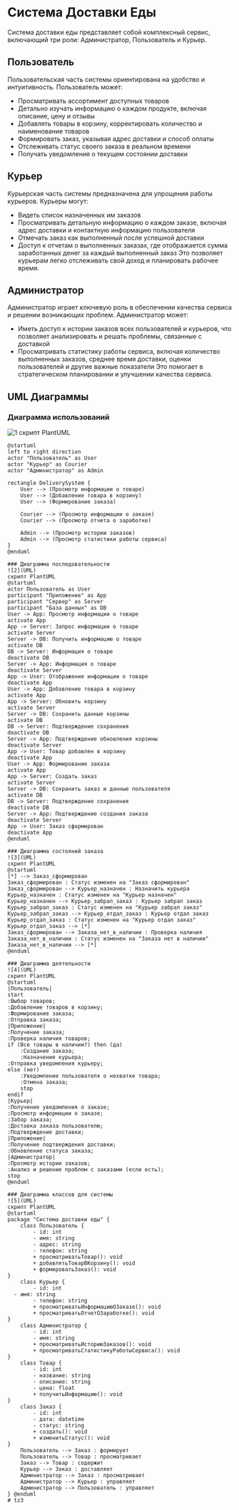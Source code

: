 # Система Доставки Еды

Система доставки еды представляет собой комплексный сервис, включающий три роли: Администратор, Пользователь и Курьер.

## Пользователь

Пользовательская часть системы ориентирована на удобство и интуитивность. Пользователь может:
- Просматривать ассортимент доступных товаров
- Детально изучать информацию о каждом продукте, включая описание, цену и отзывы
- Добавлять товары в корзину, корректировать количество и наименование товаров
- Формировать заказ, указывая адрес доставки и способ оплаты
- Отслеживать статус своего заказа в реальном времени
- Получать уведомления о текущем состоянии доставки

## Курьер

Курьерская часть системы предназначена для упрощения работы курьеров. Курьеры могут:
- Видеть список назначенных им заказов
- Просматривать детальную информацию о каждом заказе, включая адрес доставки и контактную информацию пользователя
- Отмечать заказ как выполненный после успешной доставки
- Доступ к отчетам о выполненных заказах, где отображается сумма заработанных денег за каждый выполненный заказ
Это позволяет курьерам легко отслеживать свой доход и планировать рабочее время.

## Администратор

Администратор играет ключевую роль в обеспечении качества сервиса и решении возникающих проблем. Администратор может:
- Иметь доступ к истории заказов всех пользователей и курьеров, что позволяет анализировать и решать проблемы, связанные с доставкой
- Просматривать статистику работы сервиса, включая количество выполненных заказов, среднее время доставки, оценки пользователей и другие важные показатели
Это помогает в стратегическом планировании и улучшении качества сервиса.

## UML Диаграммы
### Диаграмма использований
![1](UML)
скрипт PlantUML
```plantuml
@startuml
left to right direction
actor "Пользователь" as User
actor "Курьер" as Courier
actor "Администратор" as Admin

rectangle DeliverySystem {
    User --> (Просмотр информации о товаре)
    User --> (Добавление товара в корзину)
    User --> (Формирование заказа)

    Courier --> (Просмотр информации о заказе)
    Courier --> (Просмотр отчета о заработке)

    Admin --> (Просмотр истории заказов)
    Admin --> (Просмотр статистики работы сервиса)
}
@enduml

### Диаграмма последовательности
![2](UML)
скрипт PlantUML
@startuml
actor Пользователь as User
participant "Приложение" as App
participant "Сервер" as Server
participant "База данных" as DB
User -> App: Просмотр информации о товаре
activate App
App -> Server: Запрос информации о товаре
activate Server
Server -> DB: Получить информацию о товаре
activate DB
DB -> Server: Информация о товаре
deactivate DB
Server -> App: Информация о товаре
deactivate Server
App -> User: Отображение информации о товаре
deactivate App
User -> App: Добавление товара в корзину
activate App
App -> Server: Обновить корзину
activate Server
Server -> DB: Сохранить данные корзины
activate DB
DB -> Server: Подтверждение сохранения
deactivate DB
Server -> App: Подтверждение обновления корзины
deactivate Server
App -> User: Товар добавлен в корзину
deactivate App
User -> App: Формирование заказа
activate App
App -> Server: Создать заказ
activate Server
Server -> DB: Сохранить заказ и данные пользователя
activate DB
DB -> Server: Подтверждение сохранения
deactivate DB
Server -> App: Подтверждение создания заказа
deactivate Server
App -> User: Заказ сформирован
deactivate App
@enduml

### Диаграмма состояний заказа
![3](UML)
скрипт PlantUML
@startuml
[*] --> Заказ_сформирован
Заказ_сформирован : Статус изменен на "Заказ сформирован"
Заказ_сформирован --> Курьер_назначен : Назначить курьера
Курьер_назначен : Статус изменен на "Курьер назначен"
Курьер_назначен --> Курьер_забрал_заказ : Курьер забрал заказ
Курьер_забрал_заказ : Статус изменен на "Курьер забрал заказ"
Курьер_забрал_заказ --> Курьер_отдал_заказ : Курьер отдал заказ
Курьер_отдал_заказ : Статус изменен на "Курьер отдал заказ"
Курьер_отдал_заказ --> [*]
Заказ_сформирован --> Заказа_нет_в_наличии : Проверка наличия
Заказа_нет_в_наличии : Статус изменен на "Заказа нет в наличии"
Заказа_нет_в_наличии --> [*]
@enduml

### Диаграмма деятельности
![4](UML)
скрипт PlantUML
@startuml
|Пользователь|
start
:Выбор товаров;
:Добавление товаров в корзину;
:Формирование заказа;
:Отправка заказа;
|Приложение|
:Получение заказа;
:Проверка наличия товаров;
if (Все товары в наличии?) then (да)
    :Создание заказа;
    :Назначение курьера;
:Отправка уведомления курьеру;
else (нет)
    :Уведомление пользователя о нехватке товара;
    :Отмена заказа;
    stop
endif
|Курьер|
:Получение уведомления о заказе;
:Просмотр информации о заказе;
:Забор заказа;
:Доставка заказа пользователю;
:Подтверждение доставки;
|Приложение|
:Получение подтверждения доставки;
:Обновление статуса заказа;
|Администратор|
:Просмотр истории заказов;
:Анализ и решение проблем с заказами (если есть);
stop
@enduml

### Диаграмма классов для системы
![5](UML)
скрипт PlantUML
@startuml
package "Система доставки еды" {
    class Пользователь {
        - id: int
        - имя: string
        - адрес: string
        - телефон: string
        + просматриватьТовар(): void
        + добавлятьТоварВКорзину(): void
        + формироватьЗаказ(): void
}
    class Курьер {
        - id: int
  - имя: string
        - телефон: string
        + просматриватьИнформациюОЗаказе(): void
        + просматриватьОтчетОЗаработке(): void
}
    class Администратор {
        - id: int
        - имя: string
        + просматриватьИсториюЗаказов(): void
        + просматриватьСтатистикуРаботыСервиса(): void
}
    class Товар {
        - id: int
        - название: string
        - описание: string
        - цена: float
        + получитьИнформацию(): void
}
    class Заказ {
        - id: int
        - дата: datetime
        - статус: string
        + создать(): void
        + изменитьСтатус(): void
}
    Пользователь --> Заказ : формирует
    Пользователь --> Товар : просматривает
    Заказ --> Товар : содержит
    Курьер --> Заказ : доставляет
    Администратор --> Заказ : просматривает
    Администратор --> Курьер : управляет
    Администратор --> Пользователь : управляет
} @enduml
# tz3

